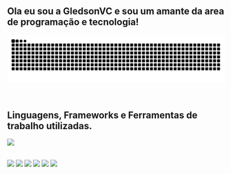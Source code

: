 ## Ola eu sou a GledsonVC e sou um amante da area de programação e tecnologia!
![snake gif](https://github.com/GledsonVC/GledsonVC/blob/output/github-contribution-grid-snake.svg)


<div style="display: inline_block"><br>
  <h2>Linguagens, Frameworks e Ferramentas de trabalho utilizadas.</h2>
  <p align="left">
    <a href="https://github.com/GledsonVC">
      <img src="https://skillicons.dev/icons?i=html,css,js,bootstrap,php,py,git,github,vscode,mysql,linux,raspberrypi,ubuntu,windows" />
    </a>
  </p>
</div>


  ##
 
<div> 
  <a href="mailto:gledsonvc@gmail.com"><img src="https://img.shields.io/badge/-Gmail-%23333?style=for-the-badge&logo=gmail&logoColor=white" target="_blank"></a> 
  <a href="https://wa.me/5511963400096"><img src="https://img.shields.io/badge/-whatsapp-%23128C7E?style=for-the-badge&logo=whatsapp&logoColor=white" target="_blank"></a>  
  <a href="https://www.facebook.com/gledsonvc" target="_blank"><img src="https://img.shields.io/badge/-Facebook-%230866ff?style=for-the-badge&logo=facebook&logoColor=white" target="_blank"></a> 
  <a href="https://instagram.com/gledsonvc/" target="_blank"><img src="https://img.shields.io/badge/-Instagram-%23E4405F?style=for-the-badge&logo=instagram&logoColor=white" target="_blank"></a>
    <a href="https://www.linkedin.com/in/gledsonvasconcelloscavalheiro" target="_blank"><img src="https://img.shields.io/badge/-LinkedIn-%230077B5?style=for-the-badge&logo=linkedin&logoColor=white" target="_blank"></a> 
  <a href="https://youtube.com/channel/UCY0OOTp8xzSMowgt8NnHRLQ" target="_blank"><img src="https://img.shields.io/badge/YouTube-FF0000?style=for-the-badge&logo=youtube&logoColor=white" target="_blank"></a> 
</div>
